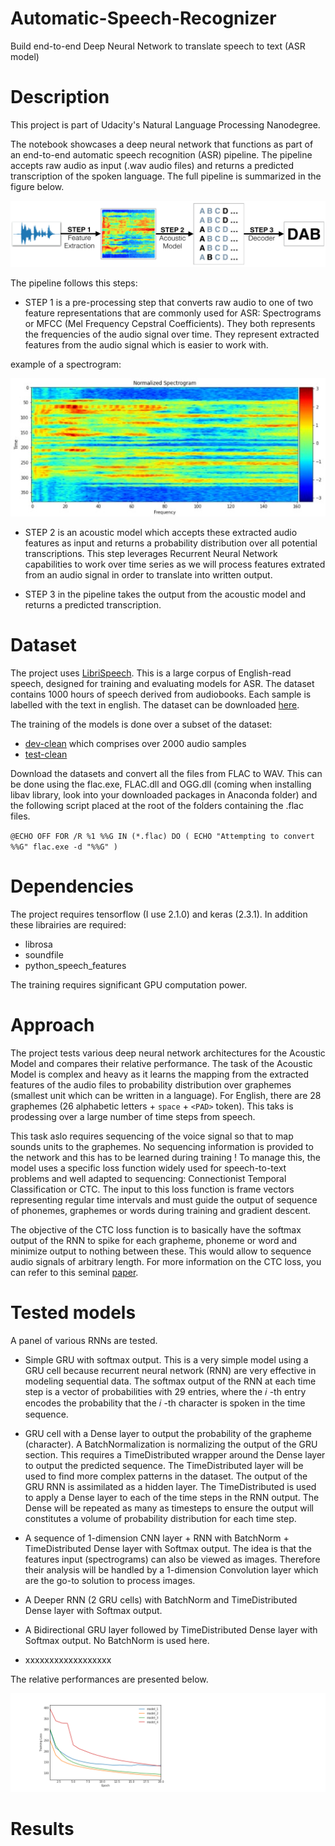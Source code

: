 # Automatic-Speech-Recognizer
Build end-to-end Deep Neural Network to translate speech to text (ASR model)

# Description
This project is part of Udacity's Natural Language Processing Nanodegree.

The notebook showcases a deep neural network that functions as part of an end-to-end automatic speech recognition (ASR) pipeline. The pipeline accepts raw audio as input (.wav audio files) and returns a predicted transcription of the spoken language. The full pipeline is summarized in the figure below.

![](images/pipeline.png)

The pipeline follows this steps: 
- STEP 1 is a pre-processing step that converts raw audio to one of two feature representations that are commonly used for ASR: Spectrograms or MFCC (Mel Frequency Cepstral Coefficients). They both represents the frequencies of the audio signal over time. They represent extracted features from the audio signal which is easier to work with.

example of a spectrogram:

![](images/spectrogram.jpg)

- STEP 2 is an acoustic model which accepts these extracted audio features as input and returns a probability distribution over all potential transcriptions. This step leverages Recurrent Neural Network capabilities to work over time series as we will process features extrated from an audio signal in order to translate into written output.


- STEP 3 in the pipeline takes the output from the acoustic model and returns a predicted transcription.

# Dataset
The project uses [LibriSpeech](http://www.danielpovey.com/files/2015_icassp_librispeech.pdf). This is a large corpus of English-read speech, designed for training and evaluating models for ASR. The dataset contains 1000 hours of speech derived from audiobooks. Each sample is labelled with the text in english. The dataset can be downloaded [here](http://www.openslr.org/12/).

The training of the models is done over a subset of the dataset:
- [dev-clean](http://www.openslr.org/resources/12/dev-clean.tar.gz) which comprises over 2000 audio samples
- [test-clean](http://www.openslr.org/resources/12/test-clean.tar.gz)

Download the datasets and convert all the files from FLAC to WAV. This can be done using the flac.exe, FLAC.dll and OGG.dll (coming when installing libav library, look into your downloaded packages in Anaconda folder) and the following script placed at the root of the folders containing the .flac files.

`@ECHO OFF
FOR /R %1 %%G IN (*.flac) DO (
    ECHO "Attempting to convert %%G"
    flac.exe -d "%%G"
)`

# Dependencies

The project requires tensorflow (I use 2.1.0) and keras (2.3.1). In addition these librairies are required:
- librosa
- soundfile
- python_speech_features

The training requires significant GPU computation power.

# Approach

The project tests various deep neural network architectures for the Acoustic Model and compares their relative performance. The task of the Acoustic Model is complex and heavy as it learns the mapping from the extracted features of the audio files to probability distribution over graphemes (smallest unit which can be written in a language). For English, there are 28 graphemes (26 alphabetic letters + `space` + `<PAD>` token). This taks is prodessing over a large number of time steps from speech.

This task aslo requires sequencing of the voice signal so that to map sounds units to the graphemes. No sequencing information is provided to the network and this has to be learned during training ! To manage this, the model uses a specific loss function widely used for speech-to-text problems and well adapted to sequencing: Connectionist Temporal Classification or CTC. The input to this loss function is frame vectors representing regular time intervals  and must guide the output of sequence of phonemes, graphemes or words during training and gradient descent.

The objective of the CTC loss function is to basically have the softmax output of the RNN to spike for each grapheme, phoneme or word and minimize output to nothing between these. This would allow to sequence audio signals of arbitrary length. For more information on the CTC loss, you can refer to this seminal [paper](http://machinelearning.wustl.edu/mlpapers/paper_files/icml2006_GravesFGS06.pdf).

# Tested models

A panel of various RNNs are tested.
- Simple GRU with softmax output. This is a very simple model using a GRU cell because recurrent neural network (RNN) are very effective in modeling sequential data. The softmax output of the RNN at each time step is a vector of probabilities with 29 entries, where the  𝑖 -th entry encodes the probability that the  𝑖 -th character is spoken in the time sequence.

- GRU cell with a Dense layer to output the probability of the grapheme (character). A BatchNormalization is normalizing the output of the GRU section. This requires a TimeDistributed wrapper around the Dense layer to output the predicted sequence. The TimeDistributed layer will be used to find more complex patterns in the dataset. The output of the GRU RNN is assimilated as a hidden layer. The TimeDistributed is used to apply a Dense layer to each of the time steps in the RNN output. The Dense will be repeated as many as timesteps to ensure the output will constitutes a volume of probability distribution for each time step.

- A sequence of 1-dimension CNN layer + RNN with BatchNorm + TimeDistributed Dense layer with Softmax output. The idea is that the features input (spectrograms) can also be viewed as images. Therefore their analysis will be handled by a 1-dimension Convolution layer which are the go-to solution to process images.

- A Deeper RNN (2 GRU cells) with BatchNorm and TimeDistributed Dense layer with Softmax output.

- A Bidirectional GRU layer followed by TimeDistributed Dense layer with Softmax output. No BatchNorm is used here.

- xxxxxxxxxxxxxxxxxx

The relative performances are presented below.

![](images/training_loss.png)                            [](images/validation_loss.png)

# Results
